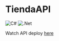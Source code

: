 # TiendaAPI

 ![C#](https://img.shields.io/badge/c%23-%23239120.svg?style=for-the-badge&logo=c-sharp&logoColor=white) ![.Net](https://img.shields.io/badge/.NET-5C2D91?style=for-the-badge&logo=.net&logoColor=white)     

<html>
<head>
  Watch API deploy
</head>
<body>
<a href="https://rodderickk.somee.com/swagger/index.html">here</a>
</body>
</html>
